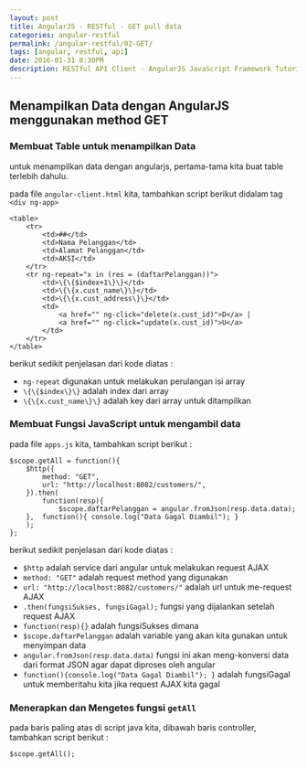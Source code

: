 ```yaml
---
layout: post
title: AngularJS - RESTful - GET pull data
categories: angular-restful
permalink: /angular-restful/02-GET/
tags: [angular, restful, api]
date: 2016-01-31 8:30PM
description: RESTful API Client - AngularJS JavaScript Framework Tutorial Series
---
```


## Menampilkan Data dengan AngularJS menggunakan method GET ##

### Membuat Table untuk menampilkan Data ###

untuk menampilkan data dengan angularjs, pertama-tama kita buat table terlebih dahulu.

pada file `angular-client.html` kita, tambahkan script berikut didalam tag `<div ng-app>`

```
<table>
	<tr>
		<td>##</td>
		<td>Nama Pelanggan</td>
		<td>Alamat Pelanggan</td>
		<td>AKSI</td>
	</tr>
	<tr ng-repeat="x in (res = (daftarPelanggan))">
		<td>\{\{$index+1\}\}</td>
		<td>\{\{x.cust_name\}\}</td>
		<td>\{\{x.cust_address\}\}</td>
		<td>
			<a href="" ng-click="delete(x.cust_id)">D</a> |
			<a href="" ng-click="update(x.cust_id)">U</a>
		</td>
	</tr>
</table>
```

berikut sedikit penjelasan dari kode diatas :

- `ng-repeat` digunakan untuk melakukan perulangan isi array
- `\{\{$index\}\}` adalah index dari array
- `\{\{x.cust_name\}\}` adalah key dari array untuk ditampilkan

### Membuat Fungsi JavaScript untuk mengambil data ###

pada file `apps.js` kita, tambahkan script berikut :

```
$scope.getAll = function(){
	$http({
		method: "GET",
		url: "http://localhost:8082/customers/",
	}).then(
		function(resp){ 
			$scope.daftarPelanggan = angular.fromJson(resp.data.data);
	},	function(){ console.log("Data Gagal Diambil"); }
	);
};
```

berikut sedikit penjelasan dari kode diatas :

- `$http` adalah service dari angular untuk melakukan request AJAX
- `method: "GET"` adalah request method yang digunakan
- `url: "http://localhost:8082/customers/"` adalah url untuk me-request AJAX
- `.then(fungsiSukses, fungsiGagal);` fungsi yang dijalankan setelah request AJAX
- `function(resp){}` adalah fungsiSukses dimana
- `$scope.daftarPelanggan` adalah variable yang akan kita gunakan untuk menyimpan data
- `angular.fromJson(resp.data.data)` fungsi ini akan meng-konversi data dari format JSON agar dapat diproses oleh angular
- `function(){console.log("Data Gagal Diambil"); }` adalah fungsiGagal untuk memberitahu kita jika request AJAX kita gagal

### Menerapkan dan Mengetes fungsi `getAll` ###

pada baris paling atas di script java kita, dibawah baris controller,
tambahkan script berikut :

```
$scope.getAll();
```
